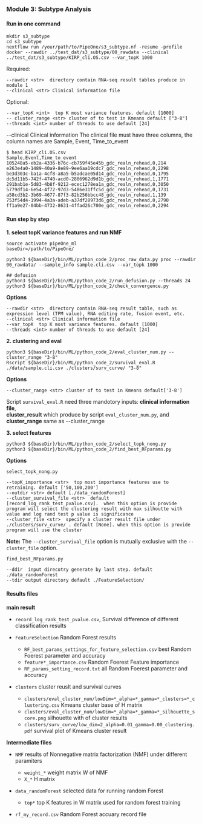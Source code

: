 
### __Module 3: Subtype Analysis__

#### Run in one command

```
mkdir s3_subtype
cd s3_subtype
nextflow run /your/path/to/PipeOne/s3_subtype.nf -resume -profile docker --rawdir ../test_dat/s3_subtype/00_rawdata --clinical ../test_dat/s3_subtype/KIRP_cli.OS.csv --var_topK 1000 
```
Required: 

    --rawdir <str>  directory contain RNA-seq result tables produce in module 1
    --clinical <str> Clinical information file

Optional:
    
    --var_topK <int>  top K most variance features. default [1000]
    -- cluster_range <str> cluster of to test in Kmeans default ["3-8"]
    --threads <int> number of threads to use default [24]
    

--clinical Clinical information
The clinical  file must have three columns, the column names are Sample, Event, Time_to_event
```
$ head KIRP_cli.OS.csv
Sample,Event,Time_to_event
105248a5-eb2a-4336-b76c-cb759f45e45b_gdc_realn_rehead,0,214
e263e4a0-1489-40a9-8e89-9ee6aa19cdc7_gdc_realn_rehead,0,2298
be3d303c-ba1a-4cf8-a8a5-b5adcae05d14_gdc_realn_rehead,0,1795
dc5d11b5-742f-4740-acd0-2806962d9d1b_gdc_realn_rehead,1,1771
291bab1e-5d83-4b8f-9212-ecec1278ea1a_gdc_realn_rehead,0,3050
5779df14-6e54-4f72-97d3-5486e31ffc5d_gdc_realn_rehead,0,1731
a58cd3b2-3b69-4677-87f3-82b256bbcc48_gdc_realn_rehead,1,139
753f54d4-1994-4a3a-adeb-a37df28973d6_gdc_realn_rehead,0,2790
ff1a9e27-04bb-4732-8631-4ffad26c700e_gdc_realn_rehead,0,2294
```


#### Run step by step

__1. select topK variance features and run NMF__
```
source activate pipeOne_ml
baseDir=/path/to/PipeOne/

python3 ${baseDir}/bin/ML/python_code_2/proc_raw_data.py proc --rawdir 00_rawdata/ --sample_info sample.cli.csv --var_topk 1000

## defusion
python3 ${baseDir}/bin/ML/python_code_2/run_defusion.py --threads 24
python3 ${baseDir}/bin/ML/python_code_2/check_convergence.py 
```

__Options__

    --rawdir <str>  directory contain RNA-seq result table, such as expression level (TPM value), RNA editing rate, fusion event, etc.
    --clinical <str> Clinical information file
    --var_topK  top K most variance features. default [1000]
    --threads <int> number of threads to use default [24]

__2. clustering and eval__
```
python3 ${baseDir}/bin/ML/python_code_2/eval_cluster_num.py --cluster_range "3-8"
Rscript ${baseDir}/bin/ML/python_code_2/survival_eval.R ./data/sample.cli.csv ./clusters/surv_curve/ "3-8"
```

__Options__

    --cluster_range <str> cluster of to test in Kmeans default['3-8']

Script `survival_eval.R` need three mandotory inputs: __clinical information file__,  
__cluster_result__ which produce by script `eval_cluster_num.py`, and __cluster_range__ same as --cluster_range


__3. select features__
```
python3 ${baseDir}/bin/ML/python_code_2/select_topk_nong.py 
python3 ${baseDir}/bin/ML/python_code_2/find_best_RFparams.py 
```

__Options__

`select_topk_nong.py`

    --topK_importance <str>  top most importance features use to retraining. default ['50,100,200']
    --outdir <str> default [./data_randomForest]
    --cluster_survival_file <str>  default [record_log_rank_test_pvalue.csv].  when this option is provide program will select the clustering result with max silhoutte with value and log rand test p value is significance
    --cluster_file <str>  specify a cluster result file under ./clusters/surv_curve/ . default [None]. when this option is provide program will use the cluster

__Note:__ The `--cluster_survival_file` option is mutually exclusive with the `--cluster_file` option.

`find_best_RFparams.py`

    --ddir  input direcotry generate by last step. default ./data_randomForest
    --tdir output directory default ./FeatureSelection/



#### Results files

__main result__

* `record_log_rank_test_pvalue.csv`, Survival difference of different classification results

* `FeatureSelection` Random Forest results
    * `RF_best_params_settings_for_feature_selection.csv` best Random Foerest parameter and accuracy
    * `feature*_importance.csv`  Random Foerest Feature importance
    * `RF_params_setting_record.txt` all Random Foerest parameter and accuracy

* `clusters` cluster reuslt and survival curves
    * `clusters/eval_cluster_num/lowDim=*_alpha=*_gamma=*_clusters=*_clustering.csv` Kmeans cluster base of H matrix
    * `clusters/eval_cluster_num/lowDim=*_alpha=*_gamma=*_silhouette_score.png` silhouette with of cluster results
    * `clusters/surv_curve/low_dim=2_alpha=0.01_gamma=0.00_clustering.pdf` survival plot of Kmeans cluster result 

__Intermediate files__

* `NMF` results of Nonnegative matrix factorization (NMF) under different paramiters

    * `weight_*` weight matrix W of NMF
    * `X_*`      H matrix

* `data_randomForest` selected data for running random Forest
    
    * `top*` top K features in W matrix used for random forest training

* `rf_my_record.csv` Random Forest accuary record file